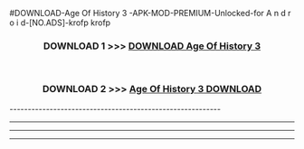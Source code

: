 #DOWNLOAD-Age Of History 3 -APK-MOD-PREMIUM-Unlocked-for A n d r o i d-[NO.ADS]-krofp krofp 



<div align="center">

<h3>DOWNLOAD 1 >>> <a href="https://getmod2.web.app/?judul=Age Of History 3 ">DOWNLOAD Age Of History 3 </a></h3><br>

<h3>DOWNLOAD 2 >>> <a href="https://getmod2.web.app/?judul=Age Of History 3 ">Age Of History 3  DOWNLOAD </a></h3>

</div>
----------------------------------------------------------

----------------------------------------------------------

----------------------------------------------------------

----------------------------------------------------------




